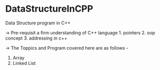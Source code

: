 # DataStructureInCPP

Data Structure program in C++

-> Pre-requisit a firm understanding of C++ language
    1. pointers 
    2. oop concept
    3. addressing in c++

-> The Toppics and Program covered here are as follows -
    
   1. Array 
   2. Linked List



